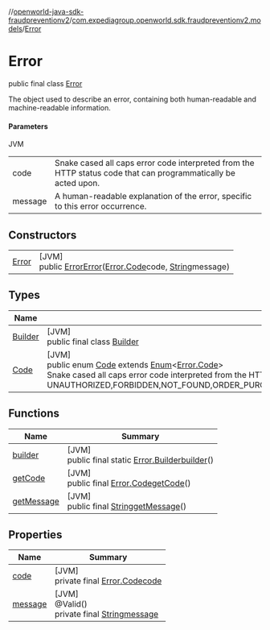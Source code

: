 //[openworld-java-sdk-fraudpreventionv2](../../../index.md)/[com.expediagroup.openworld.sdk.fraudpreventionv2.models](../index.md)/[Error](index.md)

# Error

public final class [Error](index.md)

The object used to describe an error, containing both human-readable and machine-readable information.

#### Parameters

JVM

| | |
|---|---|
| code | Snake cased all caps error code interpreted from the HTTP status code that can programmatically be acted upon. |
| message | A human-readable explanation of the error, specific to this error occurrence. |

## Constructors

| | |
|---|---|
| [Error](-error.md) | [JVM]<br>public [Error](index.md)[Error](-error.md)([Error.Code](-code/index.md)code, [String](https://docs.oracle.com/javase/8/docs/api/java/lang/String.html)message) |

## Types

| Name | Summary |
|---|---|
| [Builder](-builder/index.md) | [JVM]<br>public final class [Builder](-builder/index.md) |
| [Code](-code/index.md) | [JVM]<br>public enum [Code](-code/index.md) extends [Enum](https://docs.oracle.com/javase/8/docs/api/java/lang/Enum.html)&lt;[Error.Code](-code/index.md)&gt;<br>Snake cased all caps error code interpreted from the HTTP status code that can programmatically be acted upon. Values: UNAUTHORIZED,FORBIDDEN,NOT_FOUND,ORDER_PURCHASE_UPDATE_NOT_FOUND,TOO_MANY_REQUESTS,INTERNAL_SERVER_ERROR,BAD_GATEWAY,RETRYABLE_ORDER_PURCHASE_SCREEN_FAILURE,RETRYABLE_ORDER_PURCHASE_UPDATE_FAILURE,GATEWAY_TIMEOUT,BAD_REQUEST |

## Functions

| Name | Summary |
|---|---|
| [builder](builder.md) | [JVM]<br>public final static [Error.Builder](-builder/index.md)[builder](builder.md)() |
| [getCode](get-code.md) | [JVM]<br>public final [Error.Code](-code/index.md)[getCode](get-code.md)() |
| [getMessage](get-message.md) | [JVM]<br>public final [String](https://docs.oracle.com/javase/8/docs/api/java/lang/String.html)[getMessage](get-message.md)() |

## Properties

| Name | Summary |
|---|---|
| [code](index.md#-420889646%2FProperties%2F-1883119931) | [JVM]<br>private final [Error.Code](-code/index.md)[code](index.md#-420889646%2FProperties%2F-1883119931) |
| [message](index.md#-850483980%2FProperties%2F-1883119931) | [JVM]<br>@Valid()<br>private final [String](https://docs.oracle.com/javase/8/docs/api/java/lang/String.html)[message](index.md#-850483980%2FProperties%2F-1883119931) |
